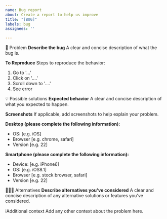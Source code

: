 ```yaml
---
name: Bug report
about: Create a report to help us improve
title: "[BUG]"
labels: bug
assignees: ''

---
```


🐞 Problem
**Describe the bug**
A clear and concise description of what the bug is.

**To Reproduce**
Steps to reproduce the behavior:
1. Go to '...'
2. Click on '....'
3. Scroll down to '....'
4. See error

💡 Possible solutions
**Expected behavior**
A clear and concise description of what you expected to happen.

**Screenshots**
If applicable, add screenshots to help explain your problem.

**Desktop (please complete the following information):**
 - OS: [e.g. iOS]
 - Browser [e.g. chrome, safari]
 - Version [e.g. 22]

**Smartphone (please complete the following information):**
 - Device: [e.g. iPhone6]
 - OS: [e.g. iOS8.1]
 - Browser [e.g. stock browser, safari]
 - Version [e.g. 22]

🤹🏼‍♂️ Alternatives
**Describe alternatives you've considered**
A clear and concise description of any alternative solutions or features you've considered.

ℹ️Additional context
Add any other context about the problem here.
